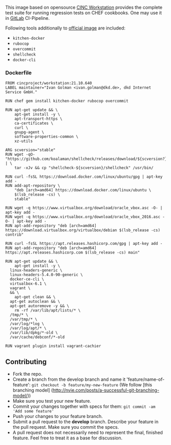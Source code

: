 This image based on opensource [CINC Workstation](https://cinc.sh/start/workstation/) provides the complete test suite for running regression tests on CHEF cookbooks. One may use it in [GitLab](https://docs.gitlab.com/ee/ci/pipelines/) CI-Pipeline. 

Following tools additionally to [official image](https://hub.docker.com/r/cincproject/workstation) are included:
* `kitchen-docker` 
* `rubocop` 
* `overcommit`
* `shellcheck`
* `docker-cli`

### Dockerfile
```
FROM cincproject/workstation:21.10.640
LABEL maintainer="Ivan Golman <ivan.golman@dkd.de>, dkd Internet Service GmbH."

RUN chef gem install kitchen-docker rubocop overcommit

RUN apt-get update && \
    apt-get install -y \
    apt-transport-https \
    ca-certificates \
    curl \
    gnupg-agent \
    software-properties-common \
    xz-utils

ARG scversion="stable"
RUN wget -qO- "https://github.com/koalaman/shellcheck/releases/download/${scversion?}/shellcheck-${scversion?}.linux.x86_64.tar.xz" | \
    tar -xJv && cp "shellcheck-${scversion}/shellcheck" /usr/bin/

RUN curl -fsSL https://download.docker.com/linux/ubuntu/gpg | apt-key add -
RUN add-apt-repository \
    "deb [arch=amd64] https://download.docker.com/linux/ubuntu \
    $(lsb_release -cs) \
    stable"

RUN wget -q https://www.virtualbox.org/download/oracle_vbox.asc -O- | apt-key add -
RUN wget -q https://www.virtualbox.org/download/oracle_vbox_2016.asc -O- | apt-key add -
RUN apt-add-repository "deb [arch=amd64] https://download.virtualbox.org/virtualbox/debian $(lsb_release -cs) contrib"

RUN curl -fsSL https://apt.releases.hashicorp.com/gpg | apt-key add -
RUN apt-add-repository "deb [arch=amd64] https://apt.releases.hashicorp.com $(lsb_release -cs) main"

RUN apt-get update && \
    apt-get install -y \
  linux-headers-generic \
  linux-headers-5.4.0-90-generic \
  docker-ce-cli \
  virtualbox-6.1 \
  vagrant \
  && \
    apt-get clean && \
  apt-get autoclean && \
  apt-get autoremove -y && \
    rm -rf /var/lib/apt/lists/* \
  /tmp/* \
  /var/tmp/* \
  /var/log/*log \
  /var/log/apt/* \
  /var/lib/dpkg/*-old \
  /var/cache/debconf/*-old

RUN vagrant plugin install vagrant-cachier
```

## Contributing

* Fork the repo.
* Create a branch from the develop branch and name it 'feature/name-of-feature': `git checkout -b feature/my-new-feature` (We follow [this branching model] (http://nvie.com/posts/a-successful-git-branching-model/))
* Make sure you test your new feature.
* Commit your changes together with specs for them: `git commit -am 'Add some feature'`
* Push your changes to your feature branch.
* Submit a pull request to the **develop** branch. Describe your feature in the pull request. Make sure you commit the specs.
* A pull request does not necessarily need to represent the final, finished feature. Feel free to treat it as a base for discussion.
